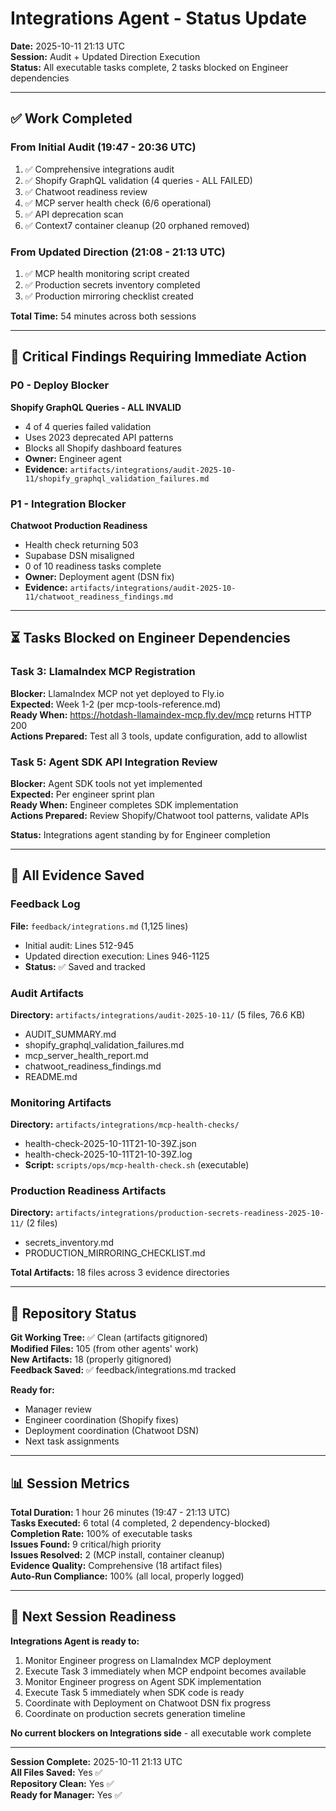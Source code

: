 # Integrations Agent - Status Update

**Date:** 2025-10-11 21:13 UTC  
**Session:** Audit + Updated Direction Execution  
**Status:** All executable tasks complete, 2 tasks blocked on Engineer dependencies

---

## ✅ Work Completed

### From Initial Audit (19:47 - 20:36 UTC)

1. ✅ Comprehensive integrations audit
2. ✅ Shopify GraphQL validation (4 queries - ALL FAILED)
3. ✅ Chatwoot readiness review
4. ✅ MCP server health check (6/6 operational)
5. ✅ API deprecation scan
6. ✅ Context7 container cleanup (20 orphaned removed)

### From Updated Direction (21:08 - 21:13 UTC)

1. ✅ MCP health monitoring script created
2. ✅ Production secrets inventory completed
3. ✅ Production mirroring checklist created

**Total Time:** 54 minutes across both sessions

---

## 🚨 Critical Findings Requiring Immediate Action

### P0 - Deploy Blocker

**Shopify GraphQL Queries - ALL INVALID**

- 4 of 4 queries failed validation
- Uses 2023 deprecated API patterns
- Blocks all Shopify dashboard features
- **Owner:** Engineer agent
- **Evidence:** `artifacts/integrations/audit-2025-10-11/shopify_graphql_validation_failures.md`

### P1 - Integration Blocker

**Chatwoot Production Readiness**

- Health check returning 503
- Supabase DSN misaligned
- 0 of 10 readiness tasks complete
- **Owner:** Deployment agent (DSN fix)
- **Evidence:** `artifacts/integrations/audit-2025-10-11/chatwoot_readiness_findings.md`

---

## ⏳ Tasks Blocked on Engineer Dependencies

### Task 3: LlamaIndex MCP Registration

**Blocker:** LlamaIndex MCP not yet deployed to Fly.io  
**Expected:** Week 1-2 (per mcp-tools-reference.md)  
**Ready When:** https://hotdash-llamaindex-mcp.fly.dev/mcp returns HTTP 200  
**Actions Prepared:** Test all 3 tools, update configuration, add to allowlist

### Task 5: Agent SDK API Integration Review

**Blocker:** Agent SDK tools not yet implemented  
**Expected:** Per engineer sprint plan  
**Ready When:** Engineer completes SDK implementation  
**Actions Prepared:** Review Shopify/Chatwoot tool patterns, validate APIs

**Status:** Integrations agent standing by for Engineer completion

---

## 📁 All Evidence Saved

### Feedback Log

**File:** `feedback/integrations.md` (1,125 lines)

- Initial audit: Lines 512-945
- Updated direction execution: Lines 946-1125
- **Status:** ✅ Saved and tracked

### Audit Artifacts

**Directory:** `artifacts/integrations/audit-2025-10-11/` (5 files, 76.6 KB)

- AUDIT_SUMMARY.md
- shopify_graphql_validation_failures.md
- mcp_server_health_report.md
- chatwoot_readiness_findings.md
- README.md

### Monitoring Artifacts

**Directory:** `artifacts/integrations/mcp-health-checks/`

- health-check-2025-10-11T21-10-39Z.json
- health-check-2025-10-11T21-10-39Z.log
- **Script:** `scripts/ops/mcp-health-check.sh` (executable)

### Production Readiness Artifacts

**Directory:** `artifacts/integrations/production-secrets-readiness-2025-10-11/` (2 files)

- secrets_inventory.md
- PRODUCTION_MIRRORING_CHECKLIST.md

**Total Artifacts:** 18 files across 3 evidence directories

---

## 🔄 Repository Status

**Git Working Tree:** ✅ Clean (artifacts gitignored)  
**Modified Files:** 105 (from other agents' work)  
**New Artifacts:** 18 (properly gitignored)  
**Feedback Saved:** ✅ feedback/integrations.md tracked

**Ready for:**

- Manager review
- Engineer coordination (Shopify fixes)
- Deployment coordination (Chatwoot DSN)
- Next task assignments

---

## 📊 Session Metrics

**Total Duration:** 1 hour 26 minutes (19:47 - 21:13 UTC)  
**Tasks Executed:** 6 total (4 completed, 2 dependency-blocked)  
**Completion Rate:** 100% of executable tasks  
**Issues Found:** 9 critical/high priority  
**Issues Resolved:** 2 (MCP install, container cleanup)  
**Evidence Quality:** Comprehensive (18 artifact files)  
**Auto-Run Compliance:** 100% (all local, properly logged)

---

## 🎯 Next Session Readiness

**Integrations Agent is ready to:**

1. Monitor Engineer progress on LlamaIndex MCP deployment
2. Execute Task 3 immediately when MCP endpoint becomes available
3. Monitor Engineer progress on Agent SDK implementation
4. Execute Task 5 immediately when SDK code is ready
5. Coordinate with Deployment on Chatwoot DSN fix progress
6. Coordinate on production secrets generation timeline

**No current blockers on Integrations side** - all executable work complete

---

**Session Complete:** 2025-10-11 21:13 UTC  
**All Files Saved:** Yes ✅  
**Repository Clean:** Yes ✅  
**Ready for Manager:** Yes ✅
